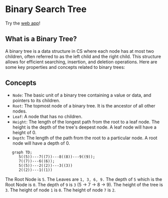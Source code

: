 # Binary Search Tree

Try the [web app](https://binatry-tree-visualizer.vercel.app/)!

## What is a Binary Tree?

A binary tree is a data structure in CS where each node has at most two children, often referred to as the left child and the right child. This structure allows for efficient searching, insertion, and deletion operations. Here are some key properties and concepts related to binary trees:

## Concepts

- `Node`: The basic unit of a binary tree containing a value or data, and pointers to its children.
- `Root`: The topmost node of a binary tree. It is the ancestor of all other nodes.
- `Leaf`: A node that has no children.
- `Height`: The length of the longest path from the root to a leaf node. The height is the depth of the tree's deepest node. A leaf node will have a height of 0.
- `Depth`: The length of the path from the root to a particular node. A root node will have a depth of 0.

```mermaid
   graph TD;
      5((5))---7((7))---8((8))---9((9));
      7((7))---6((6));
      5((5))---2((2))---3((3))
      2((2))---1((1))
```

The Root Node is `5`. The Leaves are `1, 3, 6, 9.` The depth of `5` which is the Root Node is `0`. The depth of `9` is `3` (5 -> 7 -> 8 -> 9). The height of the tree is `3`. The height of node `1` is `0`. The height of node `7` is `2`.
